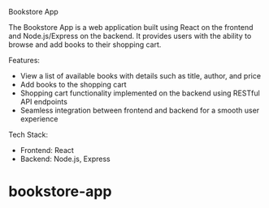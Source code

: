 Bookstore App

The Bookstore App is a web application built using React on the frontend and Node.js/Express on the backend. It provides users with the ability to browse and add books to their shopping cart.

Features:
- View a list of available books with details such as title, author, and price
- Add books to the shopping cart
- Shopping cart functionality implemented on the backend using RESTful API endpoints
- Seamless integration between frontend and backend for a smooth user experience

Tech Stack:
- Frontend: React
- Backend: Node.js, Express




# bookstore-app
